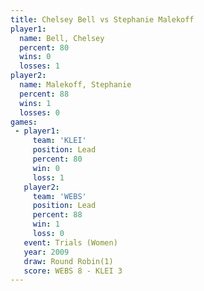 ```yaml
---
title: Chelsey Bell vs Stephanie Malekoff
player1:                   
  name: Bell, Chelsey      
  percent: 80              
  wins: 0                  
  losses: 1                
player2:                   
  name: Malekoff, Stephanie
  percent: 88              
  wins: 1                  
  losses: 0                
games:
 - player1:        
     team: 'KLEI'  
     position: Lead
     percent: 80   
     win: 0        
     loss: 1       
   player2:        
     team: 'WEBS'  
     position: Lead
     percent: 88   
     win: 1        
     loss: 0       
   event: Trials (Women) 
   year: 2009            
   draw: Round Robin(1)  
   score: WEBS 8 - KLEI 3
---
```

